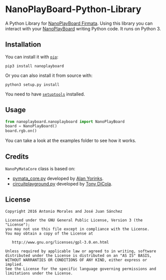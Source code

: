 # NanoPlayBoard-Python-Library
A Python Library for [NanoPlayBoard Firmata][1]. Using this library you can interact with your [NanoPlayBoard][2] writing Python code. It runs on Python 3.

## Installation

You can install it with [`pip`][3]:

```
pip3 install nanoplayboard
```

Or you can also install it from source with:

```
python3 setup.py install
```

You need to have [`setuptools`][4] installed.

## Usage

```python
from nanoplayboard.nanoplayboard import NanoPlayBoard
board = NanoPlayBoard()
board.rgb.on()
```

You can take a look at the examples folder to see how it works.

## Credits

`NanoPyMataCore` class is based on:
  - [pymata_core.py][5] developed by [Alan Yorinks][6].
  - [circuitplayground.py][7] developed by [Tony DiCola][8].

## License

```
Copyright 2016 Antonio Morales and José Juan Sánchez

Licensed under the GNU General Public License, Version 3 (the "License");
you may not use this file except in compliance with the License.
You may obtain a copy of the License at

   http://www.gnu.org/licenses/gpl-3.0.en.html

Unless required by applicable law or agreed to in writing, software
distributed under the License is distributed on an "AS IS" BASIS,
WITHOUT WARRANTIES OR CONDITIONS OF ANY KIND, either express or implied.
See the License for the specific language governing permissions and
limitations under the License.
```

[1]: https://github.com/josejuansanchez/NanoPlayBoard-Firmata
[2]: http://nanoplayboard.org
[3]: https://pip.pypa.io/en/latest/
[4]: https://packaging.python.org/installing/
[5]: https://github.com/MrYsLab/pymata-aio/blob/master/pymata_aio/pymata_core.py
[6]: https://github.com/MrYsLab
[7]: https://github.com/adafruit/CircuitPlaygroundFirmata/blob/master/Python%20Examples/circuitplayground.py
[8]: https://github.com/tdicola
